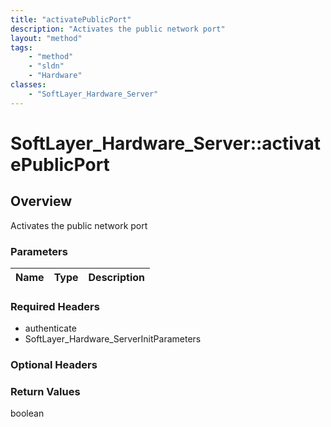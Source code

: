 ```yaml
---
title: "activatePublicPort"
description: "Activates the public network port"
layout: "method"
tags:
    - "method"
    - "sldn"
    - "Hardware"
classes:
    - "SoftLayer_Hardware_Server"
---
```

# SoftLayer_Hardware_Server::activatePublicPort
## Overview 
Activates the public network port

### Parameters 
|Name | Type | Description |
| --- | --- | --- |


### Required Headers
* authenticate
* SoftLayer_Hardware_ServerInitParameters

### Optional Headers

### Return Values
boolean
